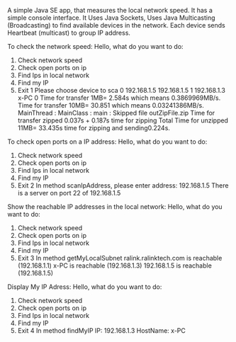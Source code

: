 A simple Java SE app, that measures the local network speed.
It has a simple console interface.
It Uses Java Sockets, 
Uses Java Multicasting (Broadcasting) to find available devices in the network. 
Each device sends Heartbeat (multicast) to group IP address. 

To check the network speed:
  Hello, what do you want to do:
  1) Check network speed
  2) Check open ports on ip
  3) Find Ips in local network
  4) Find my IP
  9) Exit
    1
  Please choose device to sca
  0   192.168.1.5 192.168.1.5
  1   192.168.1.3 x-PC
    0
Time for transfer 1MB= 2.584s which means 0.3869969MB/s.
Time for transfer 10MB= 30.851 which means 0.03241386MB/s.
MainThread : MainClass : main : Skipped file outZipFile.zip
Time for transfer zipped 0.037s +  0.187s time for zipping
Total Time for unzipped 11MB= 33.435s time for zipping and sending0.224s.

To check open ports on a IP address:
  Hello, what do you want to do:
  1) Check network speed
  2) Check open ports on ip
  3) Find Ips in local network
  4) Find my IP
  9) Exit
    2
  In method scanIpAddress, please enter address:
    192.168.1.5
  There is a server on port 22 of 192.168.1.5

Show the reachable IP addresses in the local network:
  Hello, what do you want to do:
  1) Check network speed
  2) Check open ports on ip
  3) Find Ips in local network
  4) Find my IP
  9) Exit
    3
  In method getMyLocalSubnet
  ralink.ralinktech.com is reachable (192.168.1.1)
  x-PC is reachable (192.168.1.3)
  192.168.1.5 is reachable (192.168.1.5)

Display My IP Adress:
  Hello, what do you want to do:
  1) Check network speed
  2) Check open ports on ip
  3) Find Ips in local network
  4) Find my IP
  9) Exit
    4
  In method findMyIP
  IP: 192.168.1.3
  HostName: x-PC
